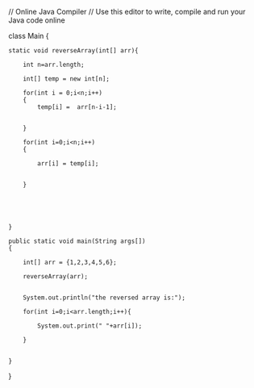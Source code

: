 // Online Java Compiler
// Use this editor to write, compile and run your Java code online

class Main {
    
    static void reverseArray(int[] arr){
        
        int n=arr.length;
        
        int[] temp = new int[n];
        
        for(int i = 0;i<n;i++)
        {
            temp[i] =  arr[n-i-1];
        
            
        }
        
        for(int i=0;i<n;i++)
        {
            
            arr[i] = temp[i];
            
            
        }
        
        
        
        
        
    }
    
    public static void main(String args[])
    {
        
        int[] arr = {1,2,3,4,5,6};
        
        reverseArray(arr);
        

        System.out.println("the reversed array is:");
        
        for(int i=0;i<arr.length;i++){
            
            System.out.print(" "+arr[i]);
            
        }        
        
        
    }
    
    
    
    
    
    
  
}

